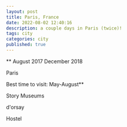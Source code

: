 ```yaml
---
layout: post
title: Paris, France
date: 2022-08-02 12:40:16
description: a couple days in Paris (twice)!
tags: city
categories: city
published: true
---
```


\*\*
August 2017
December 2018

Paris

Best time to visit: May-August\*\*

Story
Museums

d'orsay

Hostel
